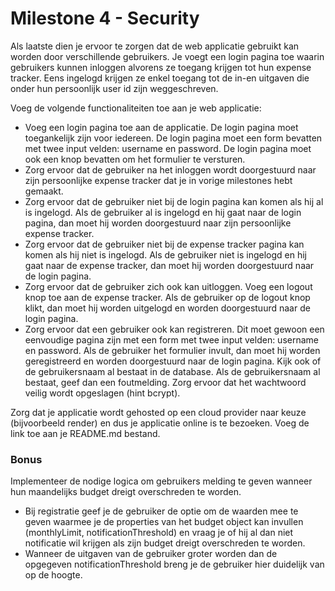 # Milestone 4 - Security

Als laatste dien je ervoor te zorgen dat de web applicatie gebruikt kan worden door verschillende gebruikers. Je voegt een login pagina toe waarin gebruikers kunnen inloggen alvorens ze toegang krijgen tot hun expense tracker. Eens ingelogd krijgen ze enkel toegang tot de in-en uitgaven die onder hun persoonlijk user id zijn weggeschreven. 

Voeg de volgende functionaliteiten toe aan je web applicatie: 

- Voeg een login pagina toe aan de applicatie. De login pagina moet toegankelijk zijn voor iedereen. De login pagina moet een form bevatten met twee input velden: username en password. De login pagina moet ook een knop bevatten om het formulier te versturen.
- Zorg ervoor dat de gebruiker na het inloggen wordt doorgestuurd naar zijn persoonlijke expense tracker dat je in vorige milestones hebt gemaakt.
- Zorg ervoor dat de gebruiker niet bij de login pagina kan komen als hij al is ingelogd. Als de gebruiker al is ingelogd en hij gaat naar de login pagina, dan moet hij worden doorgestuurd naar zijn persoonlijke expense tracker.
- Zorg ervoor dat de gebruiker niet bij de expense tracker pagina kan komen als hij niet is ingelogd. Als de gebruiker niet is ingelogd en hij gaat naar de expense tracker, dan moet hij worden doorgestuurd naar de login pagina.
- Zorg ervoor dat de gebruiker zich ook kan uitloggen. Voeg een logout knop toe aan de expense tracker. Als de gebruiker op de logout knop klikt, dan moet hij worden uitgelogd en worden doorgestuurd naar de login pagina.
- Zorg ervoor dat een gebruiker ook kan registreren. Dit moet gewoon een eenvoudige pagina zijn met een form met twee input velden: username en password. Als de gebruiker het formulier invult, dan moet hij worden geregistreerd en worden doorgestuurd naar de login pagina. Kijk ook of de gebruikersnaam al bestaat in de database. Als de gebruikersnaam al bestaat, geef dan een foutmelding. Zorg ervoor dat het wachtwoord veilig wordt opgeslagen (hint bcrypt).

Zorg dat je applicatie wordt gehosted op een cloud provider naar keuze (bijvoorbeeld render) en dus je applicatie online is te bezoeken. Voeg de link toe aan je README.md bestand.

### Bonus

Implementeer de nodige logica om gebruikers melding te geven wanneer hun maandelijks budget dreigt overschreden te worden. 

- Bij registratie geef je de gebruiker de optie om de waarden mee te geven waarmee je de properties van het budget object kan invullen (monthlyLimit, notificationThreshold) en vraag je of hij al dan niet notificatie wil krijgen als zijn budget dreigt overschreden te worden.
- Wanneer de uitgaven van de gebruiker groter worden dan de opgegeven notificationThreshold breng je de gebruiker hier duidelijk van op de hoogte.
